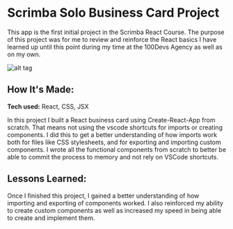 # Scrimba Solo Business Card Project

This app is the first initial project in the Scrimba React Course. The purpose of this project was for me to review and reinforce the React basics I have learned up until this point during my time at the 100Devs Agency as well as on my own.

![alt tag](https://i.ibb.co/TYqsjmJ/businesscard.png)

## How It's Made:

**Tech used:** React, CSS, JSX

In this project I built a React business card using Create-React-App from scratch. That means not using the vscode shortcuts for imports or creating components. I did this to get a better understanding of how imports work both for files like CSS stylesheets, and for exporting and importing custom components. I wrote all the functional components from scratch to better be able to commit the process to memory and not rely on VSCode shortcuts.

## Lessons Learned:

Once I finished this project, I gained a better understanding of how importing and exporting of components worked. I also reinforced my ability to create custom components as well as increased my speed in being able to create and implement them.
